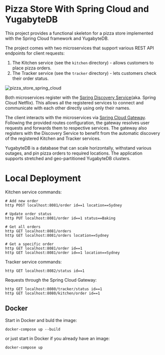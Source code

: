 # Pizza Store With Spring Cloud and YugabyteDB

This project provides a functional skeleton for a pizza store implemented with the Spring Cloud framework and YugabyteDB.

The project comes with two microservices that support various REST API endpoints for client requests:
1. The Kitchen service (see the `kitchen` directory) - allows customers to place pizza orders.
2. The Tracker service (see the `tracker` directory) - lets customers check their order status.

![pizza_store_spring_cloud](https://github.com/YugabyteDB-Samples/pizza-store-spring-cloud/assets/1537233/0bb445c6-7ff3-4da3-ae7a-d4247cbf0a15)

Both microservices register with the [Spring Discovery Service](https://spring.io/projects/spring-cloud-netflix)(aka. Spring Cloud Netflix). This allows all the registered services to connect and communicate with each other directly using only their names.

The client interacts with the microservices via [Spring Cloud Gateway](https://spring.io/projects/spring-cloud-gateway). Following the provided routes configuration, the gateway resolves user requests and forwards them to respective services. The gateway also registers with the Discovery Service to benefit from the automatic discovery of the registered Kitchen and Tracker services.

YugabyteDB is a database that can scale horizontally, withstand various outages, and pin pizza orders to required locations. The application supports stretched and geo-partitioned YugabyteDB clusters.

# Local Deployment

Kitchen service commands:
```shell
# Add new order
http POST localhost:8081/order id==1 location==Sydney

# Update order status
http PUT localhost:8081/order id==1 status==Baking

# Get all orders
http GET localhost:8081/orders
http GET localhost:8081/orders location==Sydney

# Get a specific order
http GET localhost:8081/order id==1
http GET localhost:8081/order id==1 location==Sydney
```

Tracker service commands:
```shell
http GET localhost:8082/status id==1
```

Requests through the Spring Cloud Gateway:
```shell
http GET localhost:8080/tracker/status id==1
http GET localhost:8080/kitchen/order id==1
```

## Docker

Start in Docker and buld the image:
```shell
docker-compose up --build
```

or just start in Docker if you already have an image:
```shell
docker-compose up
```
